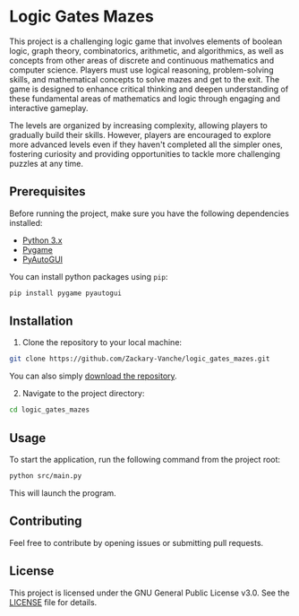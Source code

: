 # Logic Gates Mazes

This project is a challenging logic game that involves elements of boolean logic, graph theory, combinatorics, arithmetic, and algorithmics, as well as concepts from other areas of discrete and continuous mathematics and computer science. Players must use logical reasoning, problem-solving skills, and mathematical concepts to solve mazes and get to the exit. The game is designed to enhance critical thinking and deepen understanding of these fundamental areas of mathematics and logic through engaging and interactive gameplay.  

The levels are organized by increasing complexity, allowing players to gradually build their skills. However, players are encouraged to explore more advanced levels even if they haven't completed all the simpler ones, fostering curiosity and providing opportunities to tackle more challenging puzzles at any time.  

## Prerequisites

Before running the project, make sure you have the following dependencies installed:

- [Python 3.x](https://www.python.org/)
- [Pygame](https://www.pygame.org/)
- [PyAutoGUI](https://pyautogui.readthedocs.io/en/latest/)

You can install python packages using `pip`:

```bash
pip install pygame pyautogui
```

## Installation

1. Clone the repository to your local machine:

```bash
git clone https://github.com/Zackary-Vanche/logic_gates_mazes.git
```

You can also simply [download the repository](https://docs.github.com/en/repositories/working-with-files/using-files/downloading-source-code-archives).

2. Navigate to the project directory:

```bash
cd logic_gates_mazes
```

## Usage

To start the application, run the following command from the project root:

```bash
python src/main.py
```

This will launch the program.

## Contributing

Feel free to contribute by opening issues or submitting pull requests.

## License

This project is licensed under the GNU General Public License v3.0. See the [LICENSE](https://github.com/Zackary-Vanche/logic_gates_mazes/blob/main/LICENSE) file for details.

